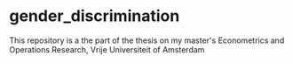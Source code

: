 # gender_discrimination
This repository is a the part of the thesis on my master's Econometrics and Operations Research, Vrije Universiteit of Amsterdam
